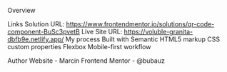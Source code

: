 Overview

Links
Solution URL: https://www.frontendmentor.io/solutions/qr-code-component-BuSc3pvetB
Live Site URL: https://voluble-granita-dbfb9e.netlify.app/
My process
Built with
Semantic HTML5 markup
CSS custom properties
Flexbox
Mobile-first workflow

Author
Website - Marcin 
Frontend Mentor - @bubauz
